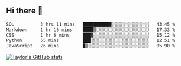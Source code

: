 ## Hi there 👋

<!--START_SECTION:waka-->

```txt
SQL          3 hrs 11 mins   ███████████░░░░░░░░░░░░░░   43.45 %
Markdown     1 hr 16 mins    ████▒░░░░░░░░░░░░░░░░░░░░   17.33 %
CSS          1 hr 6 mins     ███▓░░░░░░░░░░░░░░░░░░░░░   15.12 %
Python       55 mins         ███░░░░░░░░░░░░░░░░░░░░░░   12.51 %
JavaScript   26 mins         █▒░░░░░░░░░░░░░░░░░░░░░░░   05.90 %
```

<!--END_SECTION:waka-->

[![Taylor's GitHub stats](https://github-readme-stats.vercel.app/api?username=taylor475)](https://github.com/taylor475/github-readme-stats)

<!--
**taylor475/taylor475** is a ✨ _special_ ✨ repository because its `README.md` (this file) appears on your GitHub profile.

Here are some ideas to get you started:

- 🔭 I’m currently working on ...
- 🌱 I’m currently learning ...
- 👯 I’m looking to collaborate on ...
- 🤔 I’m looking for help with ...
- 💬 Ask me about ...
- 📫 How to reach me: ...
- 😄 Pronouns: ...
- ⚡ Fun fact: ...
-->
